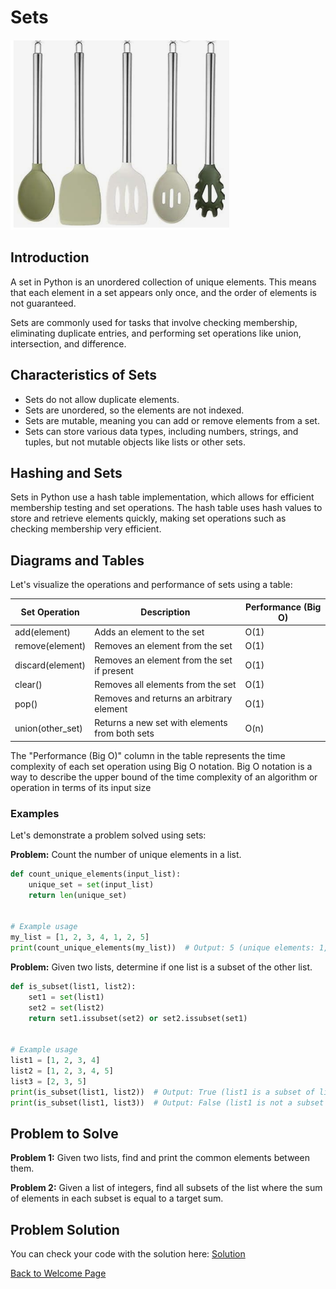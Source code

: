 # Sets

<div style="margin-top: 20px; margin-bottom: 20px;">
  <img src="utensil_set.png" alt="Stack of Books" width="350">
</div>


## Introduction
A set in Python is an unordered collection of unique elements. This means that each element in a set appears only once, and the order of elements is not guaranteed. 

Sets are commonly used for tasks that involve checking membership, eliminating duplicate entries, and performing set operations like union, intersection, and difference.

## Characteristics of Sets
- Sets do not allow duplicate elements.
- Sets are unordered, so the elements are not indexed.
- Sets are mutable, meaning you can add or remove elements from a set.
- Sets can store various data types, including numbers, strings, and tuples, but not mutable objects like lists or other sets.

## Hashing and Sets
Sets in Python use a hash table implementation, which allows for efficient membership testing and set operations. The hash table uses hash values to store and retrieve elements quickly, making set operations such as checking membership very efficient.

## Diagrams and Tables
Let's visualize the operations and performance of sets using a table:

| Set Operation  | Description                                    | Performance (Big O) |
|----------------|------------------------------------------------|---------------------|
| add(element)   | Adds an element to the set                     | O(1)                |
| remove(element)| Removes an element from the set                | O(1)                |
| discard(element)| Removes an element from the set if present     | O(1)                |
| clear()        | Removes all elements from the set              | O(1)                |
| pop()          | Removes and returns an arbitrary element       | O(1)                |
| union(other_set)| Returns a new set with elements from both sets | O(n)                |

The "Performance (Big O)" column in the table represents the time complexity of each set operation using Big O notation. Big O notation is a way to describe the upper bound of the time complexity of an algorithm or operation in terms of its input size


### Examples

Let's demonstrate a problem solved using sets:

**Problem:** Count the number of unique elements in a list.

```python
def count_unique_elements(input_list):
    unique_set = set(input_list)
    return len(unique_set)


# Example usage
my_list = [1, 2, 3, 4, 1, 2, 5]
print(count_unique_elements(my_list))  # Output: 5 (unique elements: 1, 2, 3, 4, 5)

```
**Problem:** Given two lists, determine if one list is a subset of the other list.

```python
def is_subset(list1, list2):
    set1 = set(list1)
    set2 = set(list2)
    return set1.issubset(set2) or set2.issubset(set1)


# Example usage
list1 = [1, 2, 3, 4]
list2 = [1, 2, 3, 4, 5]
list3 = [2, 3, 5]
print(is_subset(list1, list2))  # Output: True (list1 is a subset of list2)
print(is_subset(list1, list3))  # Output: False (list1 is not a subset of list3)
```


## Problem to Solve

**Problem 1:** Given two lists, find and print the common elements between them.

**Problem 2:** Given a list of integers, find all subsets of the list where the sum of elements in each subset is equal to a target sum.

## Problem Solution
You can check your code with the solution here: [Solution](set_problems.py)





[Back to Welcome Page](0-welcome.md)
